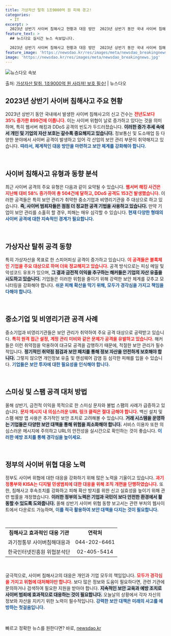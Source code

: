 ```yaml
---
title: 가상자산 탈취 1조9000억 원 피해 경고!
categories:
  - IT
excerpt: >
  2023년 상반기 사이버 침해사고 현황과 대응 방안  2023년 상반기 동안 국내 사이버 침해사고 신고 건수…
feature_text: >
  ## 뉴스다오 실시간 뉴스 속보입니다.

  2023년 상반기 사이버 침해사고 현황과 대응 방안  2023년 상반기 동안 국내 사이버 침해사고 신고 건수…
feature_image: 'https://newsdao.kr/res/images/meta/newsdao_breakingnews.jpg'
image: 'https://newsdao.kr/res/images/meta/newsdao_breakingnews.jpg'
---
```


![뉴스다오 속보](https://newsdao.kr/res/images/meta/newsdao_breakingnews.jpg)

<p>출처: <a href="https://newsdao.kr/5026" rel="dofollow">가상자산 탈취, 1조9000억 원 사라져! 보호 필수!</a> | 뉴스다오</p>

<h2 data-ke-size="size26">2023년 상반기 사이버 침해사고 주요 현황</h2>

<p data-ke-size="size16">2023년 상반기 동안 국내에서 발생한 사이버 침해사고의 신고 건수는 <b><span style="color: #ee2323;">전년도보다 35% 증가한 899건에 이릅니다.</span></b> 이는 사이버 위협이 날로 증가하고 있다는 것을 의미하며, 특히 웹서버 해킹과 DDoS 공격의 빈도가 두드러졌습니다. <b><span style="background-color: #21538527;">이러한 증가 추세 속에서 개인 및 기업의 자산 보호는 갈수록 중요해지고 있습니다.</span></b> 정보통신 및 도소매업 등 다양한 분야에서 사이버 공격이 발생하고 있어 각 산업의 보안 관리 부문이 취약해지고 있습니다. <b><span style="color: #1a5490;">따라서, 체계적인 대응 방안을 마련하고 보안 체계를 강화해야 합니다.</span></b></p>

<p data-ke-size="size16">&nbsp;</p>

<h2 data-ke-size="size26">사이버 침해사고 유형과 동향 분석</h2>

<p data-ke-size="size16">최근 사이버 공격의 주요 유형은 다음과 같이 요약될 수 있습니다. <b><span style="color: #ee2323;">웹서버 해킹 사건은 지난해 대비 58% 증가하여 총 504건에 달하고, DDoS 공격도 153건 발생했습니다.</span></b> 이러한 공격들은 특히 보안 관리가 취약한 중소기업과 비영리기관을 주 대상으로 하고 있습니다. <b><span style="background-color: #21538527;">즉, 사이버 범죄자들은 점점 더 정교한 공격 기법을 사용하고 있습니다.</span></b> 만약 기업이 보안 관리를 소홀히 할 경우, 피해는 매우 심각할 수 있습니다. <b><span style="color: #1a5490;">현재 다양한 형태의 사이버 공격에 대한 지속적인 경계가 필요합니다.</span></b></p>

<p data-ke-size="size16">&nbsp;</p>

<h2 data-ke-size="size26">가상자산 탈취 공격 동향</h2>

<p data-ke-size="size16">특히 가상자산을 목표로 한 스피어피싱 공격이 증가하고 있습니다. <b><span style="color: #ee2323;">이 공격들은 블록체인 기업을 주요 대상으로 하며 더욱 정교해지고 있습니다.</span></b> 공격 방식으로는 피싱 메일 및 악성코드 유포가 있으며, <b><span style="background-color: #21538527;">그 결과 금전적 이익을 추구하는 해커들은 기업의 자산 유출을 시도하고 있습니다.</span></b> 기업들은 이러한 위험을 줄이기 위해 강력한 보안 체계를 갖추고 모니터링을 강화해야 합니다. <b><span style="color: #1a5490;">쉬운 피해 확산을 막기 위해, 모두가 경각심을 가지고 책임을 다해야 합니다.</span></b></p>

<p data-ke-size="size16">&nbsp;</p>

<h2 data-ke-size="size26">중소기업 및 비영리기관 공격 사례</h2>

<p data-ke-size="size16">중소기업과 비영리기관들은 보안 관리가 취약하여 주요 공격 대상으로 공략받고 있습니다. <b><span style="color: #ee2323;">특히 원격 접근 설정, 계정 관리 미비와 같은 문제가 공격을 유발하고 있습니다.</span></b> 해커들은 이런 취약점을 악용하여 대규모 공격을 감행하기 때문에, 적절한 보안 관리가 필수적입니다. <b><span style="background-color: #21538527;">정기적인 취약점 점검과 보안 패치를 통해 정보 자산을 안전하게 보호해야 합니다.</span></b> 그렇지 않으면 개인정보 유출 및 랜섬웨어 감염 등 심각한 피해를 입을 수 있습니다. <b><span style="color: #1a5490;">기업들은 보안 투자에 대한 필요성을 인식해야 합니다.</span></b></p>

<p data-ke-size="size16">&nbsp;</p>

<h2 data-ke-size="size26">스미싱 및 스팸 공격 대처 방법</h2>

<p data-ke-size="size16">올해 상반기, 금전적 이익을 목적으로 한 스미싱 문자와 불법 스팸의 사례가 급증하고 있습니다. <b><span style="color: #ee2323;">문자 메시지 내 의심스러운 URL 링크 클릭은 절대 금해야 합니다.</span></b> 백신 설치 및 스팸 예방 앱 사용은 추가적인 보안 조치로 고려해볼 수 있습니다. <b><span style="background-color: #21538527;">거래 시스템을 운영하는 기업들은 다양한 보안 대책을 통해 위험을 최소화해야 합니다.</span></b> 서비스 이용자 또한 의심스러운 메시지에 주의하고 URL의 안전성을 실시간으로 확인하는 것이 좋습니다. <b><span style="color: #1a5490;">이러한 예방 조치를 통해 경각심을 높이세요.</span></b></p>

<p data-ke-size="size16">&nbsp;</p>

<h2 data-ke-size="size26">정부의 사이버 위협 대응 노력</h2>

<p data-ke-size="size16">정부도 사이버 위협에 대한 대응을 강화하기 위해 많은 노력을 기울이고 있습니다. <b><span style="color: #ee2323;">과기정통부와 KISA는 디지털 민생범죄에 대한 대응을 위해 조직 개편을 단행하였습니다.</span></b> 또한, 침해사고 후속조치를 강화하고 피해 확산 방지를 위한 신고 실효성을 높이기 위해 관련 법률을 개정했습니다. <b><span style="background-color: #21538527;">이러한 정부의 노력은 기업과 국민이 보다 안전한 환경에서 활동할 수 있도록 도와줍니다.</span></b> 올해 상반기 사이버 위협 동향 보고서는 관련 부처의 웹사이트에서 다운로드 가능하며, <b><span style="color: #1a5490;">이를 적극 활용하여 보안 대책을 다지는 것이 필요합니다.</span></b></p>

<p data-ke-size="size16">&nbsp;</p>

<table style="width: 100%; border-collapse: collapse;">
<tr>
<td style="text-align: center; height: 17px;"><b>침해사고 효과적인 대응 기관</b></td>
<td style="text-align: center; height: 17px;"><b>연락처</b></td>
</tr>
<tr>
<td style="text-align: center; height: 17px;">과기정통부 사이버침해대응과</td>
<td style="text-align: center; height: 17px;">044-202-6461</td>
</tr>
<tr>
<td style="text-align: center; height: 17px;">한국인터넷진흥원 위협분석단</td>
<td style="text-align: center; height: 17px;">02-405-5414</td>
</tr>
</table>

<p data-ke-size="size16">&nbsp;</p>

<p data-ke-size="size16">궁극적으로, 사이버 침해사고의 대응은 개인과 기업 모두의 책임입니다. <b><span style="color: #ee2323;">모두가 경각심을 가지고 위협에 대처해야만 합니다.</span></b> 보다 많은 정보와 도움이 필요하다면, 관련 기관에 문의하거나 검색하여 필요한 지원을 받아야 합니다. <b><span style="background-color: #21538527;">지속적인 보안 교육과 예방 조치로 사이버 범죄에 효과적으로 대응하는 것이 필요합니다.</span></b> 오늘날의 상황에서 각자 자신의 정보와 자산을 지키기 위한 노력이 필수적입니다. <b><span style="color: #1a5490;">강력한 보안 대책은 미래의 사고를 예방하는 첫걸음입니다.</span></b></p>

<p data-ke-size="size16">&nbsp;</p> 

빠르고 정확한 뉴스를 원한다면? 바로, <a href="https://newsdao.kr" rel="dofollow">newsdao.kr</a>


